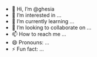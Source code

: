 - 👋 Hi, I’m @ghesia
- 👀 I’m interested in ...
- 🌱 I’m currently learning ...
- 💞️ I’m looking to collaborate on ...
- 📫 How to reach me ...
- 😄 Pronouns: ...
- ⚡ Fun fact: ...

<!---
ghesia/ghesia is a ✨ special ✨ repository because its `README.md` (this file) appears on your GitHub profile.
You can click the Preview link to take a look at your changes.
--->
